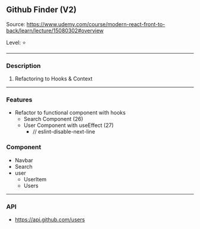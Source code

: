 ## Github Finder (V2)

Source: https://www.udemy.com/course/modern-react-front-to-back/learn/lecture/15080302#overview

Level: ⭐️

---

### Description

1. Refactoring to Hooks & Context

---

### Features

- Refactor to functional component with hooks
  - Search Component (26)
  - User Component with useEffect (27)
    - // eslint-disable-next-line

### Component

- Navbar
- Search
- user
  - UserItem
  - Users

---

### API

- https://api.github.com/users
